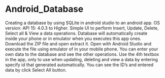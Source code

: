 # Android_Database
Creating a database by using SQLite in android studio to an android app. OS version: API 15: 4.0.3 to Higher. Simple UI to perform Insert, Update, Delete, Select all & View a data operations. Database will automatically create inside your phone or in emulator when you executes this app ones. 
Download the ZIP file and open extract it. Open with Android Studio and execute the file using emulator of in your mobile phone.
You can enter your own data to the database and see the other operations.
Use the 4th textbox in the app, only to use when updating, deleting and view a data by entering specify id that generated automatically. You can see the ID’s and entered data by click Select All button.
